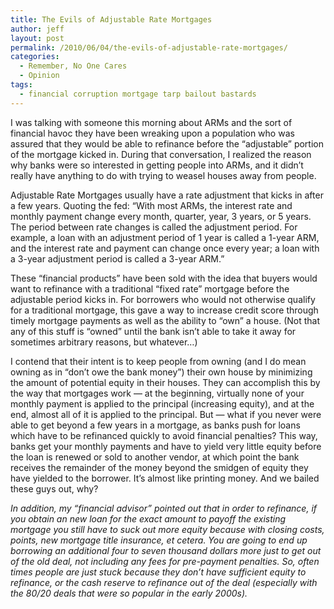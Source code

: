 ```yaml
---
title: The Evils of Adjustable Rate Mortgages
author: jeff
layout: post
permalink: /2010/06/04/the-evils-of-adjustable-rate-mortgages/
categories:
  - Remember, No One Cares
  - Opinion
tags:
  - financial corruption mortgage tarp bailout bastards
---
```


I was talking with someone this morning about ARMs and the sort of financial havoc they have been wreaking upon a population who was assured that they would be able to refinance before the “adjustable” portion of the mortgage kicked in. During that conversation, I realized the reason why banks were so interested in getting people into ARMs, and it didn’t really have anything to do with trying to weasel houses away from people.

Adjustable Rate Mortgages usually have a rate adjustment that kicks in after a few years. Quoting the fed: “With most ARMs, the interest rate and monthly payment change every month, quarter, year, 3 years, or 5 years. The period between rate changes is called the adjustment period. For example, a loan with an adjustment period of 1 year is called a 1-year ARM, and the interest rate and payment can change once every year; a loan with a 3-year adjustment period is called a 3-year ARM.”

These “financial products” have been sold with the idea that buyers would want to refinance with a traditional “fixed rate” mortgage before the adjustable period kicks in. For borrowers who would not otherwise qualify for a traditional mortgage, this gave a way to increase credit score through timely mortgage payments as well as the ability to “own” a house. (Not that any of this stuff is “owned” until the bank isn’t able to take it away for sometimes arbitrary reasons, but whatever…)

I contend that their intent is to keep people from owning (and I do mean owning as in “don’t owe the bank money”) their own house by minimizing the amount of potential equity in their houses. They can accomplish this by the way that mortgages work — at the beginning, virtually none of your monthly payment is applied to the principal (increasing equity), and at the end, almost all of it is applied to the principal. But — what if you never were able to get beyond a few years in a mortgage, as banks push for loans which have to be refinanced quickly to avoid financial penalties? This way, banks get your monthly payments and have to yield very little equity before the loan is renewed or sold to another vendor, at which point the bank receives the remainder of the money beyond the smidgen of equity they have yielded to the borrower. It’s almost like printing money. And we bailed these guys out, why?

*In addition, my “financial advisor” pointed out that in order to refinance, if you obtain an new loan for the exact amount to payoff the existing mortgage you still have to suck out more equity because with closing costs, points, new mortgage title insurance, et cetera. You are going to end up borrowing an additional four to seven thousand dollars more just to get out of the old deal, not including any fees for pre-payment penalties. So, often times people are just stuck because they don’t have sufficient equity to refinance, or the cash reserve to refinance out of the deal (especially with the 80/20 deals that were so popular in the early 2000s).*
